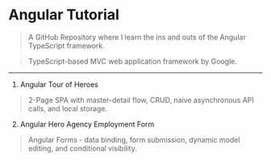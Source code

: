 # Angular Tutorial

> A GitHub Repository where I learn the ins and outs of the Angular TypeScript framework.

> TypeScript-based MVC web application framework by Google.

---

1. Angular Tour of Heroes
> 2-Page SPA with master-detail flow, CRUD, naive asynchronous API calls, and local storage.

2. Angular Hero Agency Employment Form
> Angular Forms - data binding, form submission, dynamic model editing, and conditional visibility.